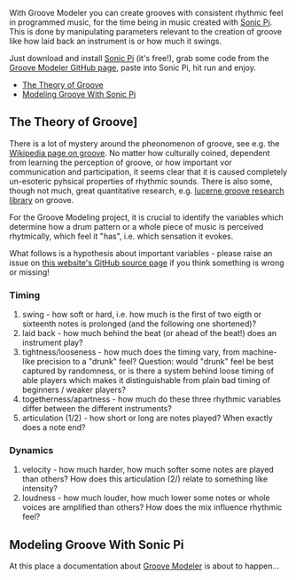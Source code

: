 With Groove Modeler you can create grooves with consistent rhythmic feel in programmed music, for the time being in music created with [Sonic Pi](https://github.com/samaaron/sonic-pi). This is done by manipulating parameters relevant to the creation of groove like how laid back an instrument is or how much it swings.

Just download and install [Sonic Pi](https://github.com/samaaron/sonic-pi) (it's free!), grab some code from the [Groove Modeler GitHub page](https://github.com/fritzfeger/groove-modeler), paste into Sonic Pi, hit run and enjoy.

* [The Theory of Groove](#the-theory-of-groove)
* [Modeling Groove With Sonic Pi](#modeling-groove-with-sonic-pi)

## The Theory of Groove]

There is a lot of mystery around the pheonomenon of groove, see e.g. the [Wikipedia page on groove](https://en.wikipedia.org/wiki/Groove_(music)). No matter how culturally coined, dependent from learning the perception of groove, or how important vor communication and participation, it seems clear that it is caused completely un-esoteric pyhsical properties of rhythmic sounds. There is also some, though not much, great quantitative research, e.g. [lucerne groove research library](https://www.grooveresearch.ch/index.php?browse) on groove. 

For the Groove Modeling project, it is crucial to identify the variables which determine how a drum pattern or a whole piece of music is perceived rhytmically, which feel it "has", i.e. which sensation it evokes.

What follows is a hypothesis about important variables - please raise an issue on [this website's GitHub source page](https://github.com/fritzfeger/groove-modeler-website) if you think something is wrong or missing!

### Timing

1. swing - how soft or hard, i.e. how much is the first of two eigth or sixteenth notes is prolonged (and the following one shortened)?
1. laid back - how much behind the beat (or ahead of the beat!) does an instrument play?
1. tightness/looseness - how much does the timing vary, from machine-like precision to a "drunk" feel? Question: would "drunk" feel be best captured by randomness, or is there a system behind loose timing of able players which makes it distinguishable from plain bad timing of beginners / weaker players?
1. togetherness/apartness - how much do these three rhythmic variables differ between the different instruments?
1. articulation (1/2) - how short or long are notes played? When exactly does a note end?

### Dynamics

1. velocity - how much harder, how much softer some notes are played than others? How does this articulation (2/) relate to something like intensity?
1. loudness - how much louder, how much lower some notes or whole voices are amplified than others? How does the mix influence rhythmic feel?

## Modeling Groove With Sonic Pi

At this place a documentation about [Groove Modeler](https://github.com/fritzfeger/groove-modeler) is about to happen...
